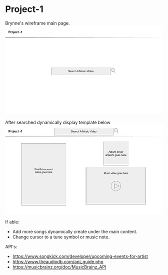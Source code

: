 # Project-1

Brynne's wireframe main page.
![main](./assets/images/main.jpg)

After searched dynamically display template below
![dynmaic](./assets/images/dynamic.jpg)

If able:
- Add more songs dynamically create under the main content.
- Change cursor to a tune symbol or music note.


API's:
- https://www.songkick.com/developer/upcoming-events-for-artist
- https://www.theaudiodb.com/api_guide.php
- https://musicbrainz.org/doc/MusicBrainz_API